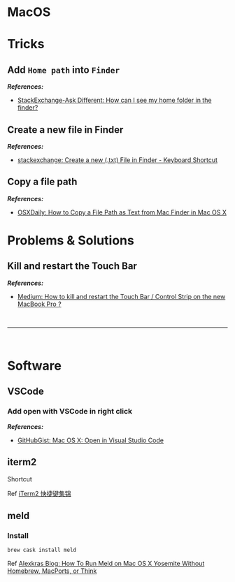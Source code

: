 # MacOS

# Tricks

## Add `Home path` into `Finder`

***References:***

- [StackExchange-Ask Different: How can I see my home folder in the finder?](https://apple.stackexchange.com/questions/55408/how-can-i-see-my-home-folder-in-the-finder)

## Create a new file in Finder

***References:***

- [stackexchange: Create a new (.txt) File in Finder - Keyboard Shortcut](https://apple.stackexchange.com/questions/129699/create-a-new-txt-file-in-finder-keyboard-shortcut)

## Copy a file path

***References:***

- [OSXDaily: How to Copy a File Path as Text from Mac Finder in Mac OS X](http://osxdaily.com/2015/11/05/copy-file-path-name-text-mac-os-x-finder/)

# Problems & Solutions

## Kill and restart the Touch Bar

***References:***

- [Medium: How to kill and restart the Touch Bar / Control Strip on the new MacBook Pro ?](https://medium.com/zenchef-tech-and-product/how-to-kill-and-restart-the-touch-bar-control-strip-on-the-new-macbook-pro-b77e97c11d03)

<!--  -->
<br>

***

<br>
<!--  -->

# Software

## VSCode

### Add **open with VSCode** in right click

***References:***

- [GitHubGist: Mac OS X: Open in Visual Studio Code](https://gist.github.com/tonysneed/f9f09bfa28bcf98e8d8306f9b21f99e2)

## iterm2

Shortcut

Ref [iTerm2 快捷键集锦](https://yugasun.com/post/iterm2-shortcut-key.html)

## meld

### Install

```bash
brew cask install meld
```

Ref [Alexkras Blog: How To Run Meld on Mac OS X Yosemite Without Homebrew, MacPorts, or Think](https://www.alexkras.com/how-to-run-meld-on-mac-os-x-yosemite-without-homebrew-macports-or-think/)